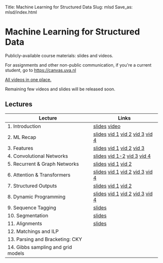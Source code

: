 Title: Machine Learning for Structured Data
Slug: mlsd
Save_as: mlsd/index.html

# Machine Learning for Structured Data

Publicly-available course materials: slides and videos. 

For assignments and other non-public communication, if you're a current student,
go to <https://canvas.uva.nl>

[All videos in one place.](https://video.uva.nl/channel/Machine+Learning+for+Structured+Data/432008)

Remaining few videos and slides will be released soon.

## Lectures

| Lecture | Links |
|---|---|
| 1. Introduction |             [slides](/mlsd/lec01_intro.pdf)  [video](https://video.uva.nl/media/MLSD+01.+Welcome+%26+Intro/0_4zlmwjfy/432008) |
| 2. ML Recap |                 [slides](/mlsd/lec02_mlrecap.pdf) [vid 1](https://video.uva.nl/media/MLSD+02.1A+ML+RecapA+Linear/0_nm4l0oya/432008) [vid 2](https://video.uva.nl/media/MLSD+02.2A+ML+RecapA+Deep/0_rrlg42uo/432008) [vid 3](https://video.uva.nl/media/MLSD+02.3A+ML+RecapA+Tuning/0_vmev145b/432008) [vid 4](https://video.uva.nl/media/MLSD+02.4A+ML+RecapA+Baselines/0_kpxpxmgs/432008)|
 | 3. Features |                 [slides](/mlsd/lec03_features.pdf) [vid 1](https://video.uva.nl/media/MLSD+03.1A+FeaturesA+Sequences/0_lhe4f2qm/432008) [vid 2](https://video.uva.nl/media/MLSD+03.2A+FeaturesA+Graphs/0_br6f373k/432008)  [vid 3](https://video.uva.nl/media/MLSD+03.3A+FeaturesA+Images/0_22uvty1n/432008)|
| 4. Convolutional Networks |       [slides](/mlsd/lec04_convolution.pdf) [vid 1-2](https://video.uva.nl/media/MLSD+04.1+-+04.2A+ConvolutionsA+1d/0_lxvnihq4/432008) [vid 3](https://video.uva.nl/media/MLSD+04.3A+ConvolutionsA+Discrete+Data/0_jrklplhy/432008) [vid 4](https://video.uva.nl/media/MLSD+04.4A+ConvolutionsA+2d/0_9abkw3mw/432008)|
| 5. Recurrent & Graph Networks |   [slides](/mlsd/lec05_rnn_gnn.pdf) [vid 1](https://video.uva.nl/media/MLSD+05.1A+Recurrent+Neural+Networks/0_e1bt9guu/432008) [vid 2](https://video.uva.nl/media/MLSD+05.2A+Graph+Neural+Networks/0_22g9tfi8/432008)|
| 6. Attention & Transformers | [slides](/mlsd/lec06_attention.pdf) [vid 1](https://video.uva.nl/media/MLSD+06.1A+AttentionA+Pooling/0_h6vgmb2t/432008) [vid 2](https://video.uva.nl/media/MLSD+06.2A+AttentionA+Hierarchical/0_egmdk5na/432008) [vid 3](https://video.uva.nl/media/MLSD+06.3A+AttentionA+Self-Attention/0_fknmf31u/432008) [vid 4](https://video.uva.nl/media/MLSD+06.4A+AttentionA+Transformers/0_cf283zzu/432008)|
| 7. Structured Outputs | [slides](/mlsd/lec07_struct_out.pdf) [vid 1](https://video.uva.nl/media/MLSD+07.1A+Structured+OutputsA+Interlude/0_0pkas6u8/432008) [vid 2](https://video.uva.nl/media/MLSD+07.2A+Structured+OutputsA+Probabilistic+Models/0_qy53kg5c/432008)|
| 8. Dynamic Programming | [slides](/mlsd/lec08_dp.pdf) [vid 1](https://video.uva.nl/media/MLSD+08.1A+Dynamic+ProgrammingA+DAGs/0_p0xo6dg0/432008) [vid 2](https://video.uva.nl/media/MLSD+08.2A+Dynamic+ProgammingA+Optimal+Paths/0_dm9nwgul/432008) [vid 3](https://video.uva.nl/media/MLSD+08.3A+Dynamic+ProgrammingA+Probabilities/0_2sqn0cl7/432008) [vid 4](https://video.uva.nl/media/MLSD+08.4A+Dynamic+ProgrammingA+Sampling/0_g57013su/432008)|
| 9. Sequence Tagging | [slides](/mlsd/lec09_sequence_tagging.pdf)|
| 10. Segmentation | [slides](/mlsd/lec10_segment.pdf) |
| 11. Alignments | [slides](/mlsd/lec11_alignments.pdf) |
| 12. Matchings and ILP | |
| 13. Parsing and Bracketing: CKY | |
| 14. Gibbs sampling and grid models | |
